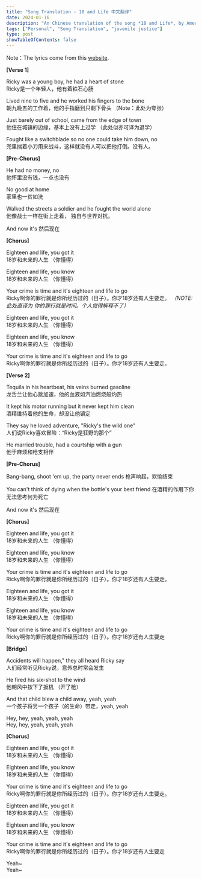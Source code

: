 ```yaml
---
title: "Song Translation - 18 and Life 中文翻译"
date: 2024-01-16
description: "An Chinese translation of the song *18 and Life*, by American hard rock and heavy metal band Skid Row. The song pictures the life of a young man named Ricky who lived and grew up on the street, which cultivated his life value that is apart from the mainstream. Ricky ultimately shot his friend in drunk, which destroyed the lives of both persons. Based on a true story, what the song describes is beyond Ricky but that it mirrors the experience of millions of young adults in the nation."
tags: ["Personal", "Song Translation", "juvenile justice"]
type: post 
showTableOfContents: false
---
```


Note：The lyrics come from this [website](https://genius.com/Skid-row-18-and-life-lyrics).


**[Verse 1]**

Ricky was a young boy, he had a heart of stone  
Ricky是一个年轻人，他有着铁石心肠

Lived nine to five and he worked his fingers to the bone  
朝九晚五的工作着，他的手指磨到只剩下骨头 （Note：此处为夸张）

Just barely out of school, came from the edge of town  
他住在城镇的边缘，基本上没有上过学 （此处似亦可译为退学）

Fought like a switchblade so no one could take him down, no  
兜里揣着小刀用来战斗，这样就没有人可以把他打倒。没有人。


**[Pre-Chorus]**

He had no money, no  
他怀里没有钱，一点也没有

No good at home  
家里也一贫如洗

Walked the streets a soldier and he fought the world alone  
他像战士一样在街上走着， 独自与世界对抗。

And now it's
然后现在


**[Chorus]**

Eighteen and life, you got it  
18岁和未来的人生 （你懂得）  

Eighteen and life, you know  
18岁和未来的人生 （你懂得）  

Your crime is time and it's eighteen and life to go  
Ricky啊你的罪行就是你所经历过的（日子）。你才18岁还有人生要走。 
*（NOTE:此处直译为 你的罪行就是时间。个人觉得解释不了）*

Eighteen and life, you got it  
18岁和未来的人生 （你懂得）  

Eighteen and life, you know  
18岁和未来的人生 （你懂得）  

Your crime is time and it's eighteen and life to go  
Ricky啊你的罪行就是你所经历过的（日子）。你才18岁还有人生要走。 


**[Verse 2]**

Tequila in his heartbeat, his veins burned gasoline  
龙舌兰让他心跳加速，他的血液如汽油燃烧般灼热

It kept his motor running but it never kept him clean  
酒精维持着他的生命，却没让他镇定

They say he loved adventure, "Ricky's the wild one"  
人们说Ricky喜欢冒险：“Ricky是狂野的那个”  

He married trouble, had a courtship with a gun    
他于麻烦和枪支相伴


**[Pre-Chorus]**

Bang-bang, shoot 'em up, the party never ends
枪声响起，欢愉结束

You can't think of dying when the bottle's your best friend
在酒精的作用下你无法思考何为死亡

And now it's
然后现在


**[Chorus]**

Eighteen and life, you got it  
18岁和未来的人生 （你懂得）  

Eighteen and life, you know  
18岁和未来的人生 （你懂得）  

Your crime is time and it's eighteen and life to go  
Ricky啊你的罪行就是你所经历过的（日子）。你才18岁还有人生要走。 

Eighteen and life, you got it  
18岁和未来的人生 （你懂得）  

Eighteen and life, you know  
18岁和未来的人生 （你懂得）  

Your crime is time and it's eighteen and life to go  
Ricky啊你的罪行就是你所经历过的（日子）。你才18岁还有人生要走


**[Bridge]**

Accidents will happen," they all heard Ricky say  
人们经常听见Ricky说，意外总时常会发生

He fired his six-shot to the wind  
他朝风中按下了扳机 （开了枪）

And that child blew a child away, yeah, yeah  
一个孩子将另一个孩子（的生命）带走，yeah, yeah

Hey, hey, yeah, yeah, yeah  
Hey, hey, yeah, yeah, yeah


**[Chorus]**

Eighteen and life, you got it  
18岁和未来的人生 （你懂得）  

Eighteen and life, you know  
18岁和未来的人生 （你懂得）  

Your crime is time and it's eighteen and life to go  
Ricky啊你的罪行就是你所经历过的（日子）。你才18岁还有人生要走。 

Eighteen and life, you got it  
18岁和未来的人生 （你懂得）  

Eighteen and life, you know  
18岁和未来的人生 （你懂得）  

Your crime is time and it's eighteen and life to go  
Ricky啊你的罪行就是你所经历过的（日子）。你才18岁还有人生要走

Yeah~  
Yeah~